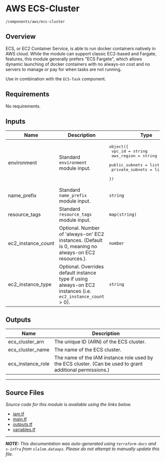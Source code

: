 
# AWS ECS-Cluster

`/components/aws/ecs-cluster`

## Overview


ECS, or EC2 Container Service, is able to run docker containers natively in AWS cloud. While the module can support classic EC2-based and Fargate,
features, this module generally prefers "ECS Fargete", which allows dynamic launching of docker containers with no always-on cost and no servers
to manage or pay for when tasks are not running.

Use in combination with the `ECS-Task` component.

## Requirements

No requirements.

## Inputs

| Name | Description | Type | Default | Required |
|------|-------------|------|---------|:--------:|
| environment | Standard `environment` module input. | <pre>object({<br>    vpc_id          = string<br>    aws_region      = string<br>    public_subnets  = list(string)<br>    private_subnets = list(string)<br>  })</pre> | n/a | yes |
| name\_prefix | Standard `name_prefix` module input. | `string` | n/a | yes |
| resource\_tags | Standard `resource_tags` module input. | `map(string)` | n/a | yes |
| ec2\_instance\_count | Optional. Number of 'always-on' EC2 instances. (Default is 0, meaning no always-on EC2 resources.). | `number` | `0` | no |
| ec2\_instance\_type | Optional. Overrides default instance type if using always-on EC2 instances (i.e. `ec2_instance_count` > 0). | `string` | `"m4.xlarge"` | no |

## Outputs

| Name | Description |
|------|-------------|
| ecs\_cluster\_arn | The unique ID (ARN) of the ECS cluster. |
| ecs\_cluster\_name | The name of the ECS cluster. |
| ecs\_instance\_role | The name of the IAM instance role used by the ECS cluster. (Can be used to grant additional permissions.) |

---------------------

## Source Files

_Source code for this module is available using the links below._

* [iam.tf](https://github.com/slalom-ggp/dataops-infra/tree/master//components/aws/ecs-cluster/iam.tf)
* [main.tf](https://github.com/slalom-ggp/dataops-infra/tree/master//components/aws/ecs-cluster/main.tf)
* [outputs.tf](https://github.com/slalom-ggp/dataops-infra/tree/master//components/aws/ecs-cluster/outputs.tf)
* [variables.tf](https://github.com/slalom-ggp/dataops-infra/tree/master//components/aws/ecs-cluster/variables.tf)

---------------------

_**NOTE:** This documentation was auto-generated using
`terraform-docs` and `s-infra` from `slalom.dataops`.
Please do not attempt to manually update this file._
